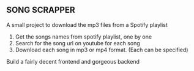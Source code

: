 ## SONG SCRAPPER

A small project to download the mp3 files from a Spotify playlist

1. Get the songs names from spotify playlist, one by one
2. Search for the song url on youtube for each song
3. Download each song in mp3 or mp4 format. (Each can be specified)

Build a fairly decent frontend and gorgeous backend

